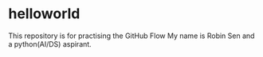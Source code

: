 # helloworld
This repository is for practising the GitHub Flow
My name is Robin Sen and a python(AI/DS) aspirant.

